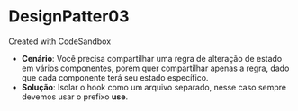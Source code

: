 # DesignPatter03
Created with CodeSandbox

- **Cenário**: Você precisa compartilhar uma regra de alteração de estado em vários componentes, porém quer compartilhar apenas a regra, dado que cada componente terá seu estado específico.
- **Solução**: Isolar o hook como um arquivo separado, nesse caso sempre devemos usar o prefixo **use**.
